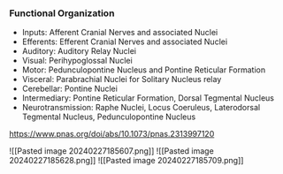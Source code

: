 ### Functional Organization
- Inputs: Afferent Cranial Nerves and associated Nuclei
- Efferents: Efferent Cranial Nerves and associated Nuclei
- Auditory: Auditory Relay Nuclei
- Visual: Perihypoglossal Nuclei
- Motor: Pedunculopontine Nucleus and Pontine Reticular Formation
- Visceral: Parabrachial Nuclei for Solitary Nucleus relay
- Cerebellar: Pontine Nuclei
- Intermediary: Pontine Reticular Formation, Dorsal Tegmental Nucleus
- Neurotransmission: Raphe Nuclei, Locus Coeruleus, Laterodorsal Tegmental Nucleus, Pedunculopontine Nucleus

https://www.pnas.org/doi/abs/10.1073/pnas.2313997120

![[Pasted image 20240227185607.png]]
![[Pasted image 20240227185628.png]]
![[Pasted image 20240227185709.png]]